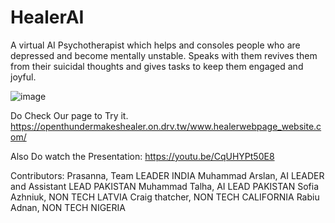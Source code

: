 # HealerAI
A virtual AI Psychotherapist which helps and consoles people who are depressed and become mentally unstable. Speaks with them revives them from their suicidal thoughts and gives tasks to keep them engaged and joyful.

![image](https://github.com/user-attachments/assets/786ca7ea-021c-4c00-a388-17d6f019846e)

Do Check Our page to Try it.
https://openthundermakeshealer.on.drv.tw/www.healerwebpage_website.com/

Also Do watch the Presentation:
https://youtu.be/CqUHYPt50E8

Contributors:
Prasanna, Team LEADER INDIA
Muhammad Arslan, AI LEADER and Assistant LEAD PAKISTAN
Muhammad Talha, AI LEAD PAKISTAN
Sofia Azhniuk, NON TECH LATVIA
Craig thatcher, NON TECH CALIFORNIA
Rabiu Adnan, NON TECH NIGERIA
